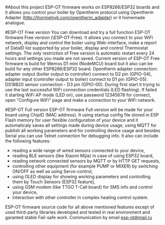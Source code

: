 #About this project
ESP-OT firmware works on ESP8266/ESP32 boards and it allows you control your boiler by Opentherm protocol using Opentherm Adapter (http://ihormelnyk.com/opentherm_adapter) or it homemade analogue.

#ESP-OT Free version
You can download and try a full function ESP-OT firmware Free version (\ESP-OT-Free). It allows you connect to your WiFi network, 
display and control the boiler using Web-interface, make a report of DataID list supported by your boiler, display and control Thermostat settings.
The only restriction of Free version is automatic restart every 24 hours and settings you made are not saved. 
Current version of ESP-OT Free firmware is build for Wemos D1 mini (NodeMCU) board but it also can be build for any other ESP8266/ESP32 board.
Opentherm adapter connection: adapter output (boiler output to controller) connect to D2 pin (GPIO-04), adapter input (controller output to boiler) connect to D1 pin (GPIO-05).
DS18B20 sensor connection - D3 pin (GPIO-00). During first start it trying to use the last successful WiFi connection credentials (LED flashing).
If failed it starting WiFi AP mode (LED on), use password 12345678 for connect, open "Configure WiFi" page and make a connection to your WiFi network.

#ESP-OT Full version
ESP-OT firmware Full version will be made for your board using ChipID (MAC address). It using startup config file stored in ESP Flash memory for user flexible configuration of your device and
it automaticaly saves all settings made during device usage, using MQTT for publish all working parameters and for controlling device usage and besides Serial you can use Telnet connection for debugging info.
It also can include the following features:
- reading a wide range of wired sensors connected to your device,
- reading BLE sensors (like Xiaomi Mijia) in case of using ESP32 board,
- reading network connected sensors by MQTT or by HTTP GET requests,
- controlling other equipment (for example PUMP or MIXER) by switching ON/OFF as well as using Servo-control,
- using OLED display for showing working parameters and controlling them by Touch Sensors (ESP32 feature),
- using GSM modem (like TTGO T-Call board) for SMS info and control your device,
- interaction with other controller in complex heating control system.

ESP-OT firmware source code for all above mentioned features except of used third-party libraries developed and tested in real environment and garanted stable Fail-safe work.
Communication by email esp-ot@mail.ru

